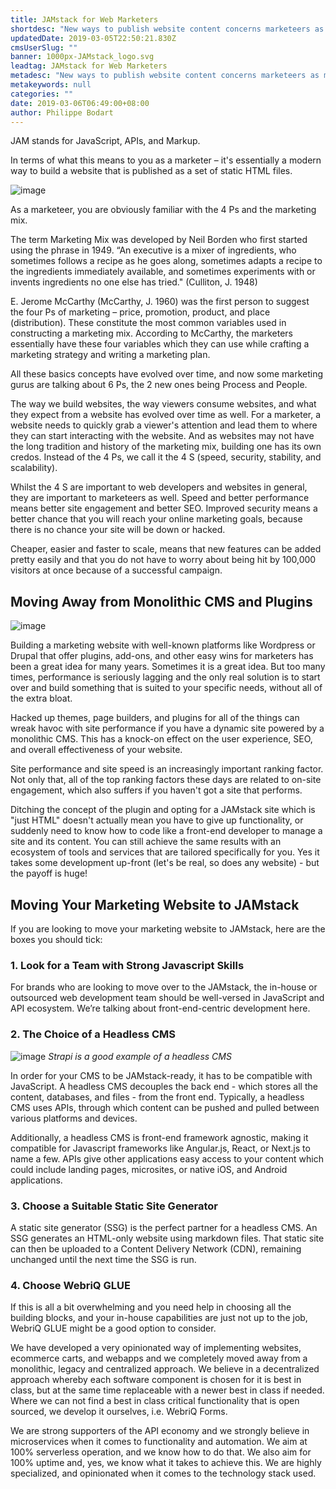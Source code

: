 ```yaml
---
title: JAMstack for Web Marketers
shortdesc: "New ways to publish website content concerns marketeers as much as it concerns web developers. Let's see how JAMstack figures into this."
updatedDate: 2019-03-05T22:50:21.830Z
cmsUserSlug: ""
banner: 1000px-JAMstack_logo.svg
leadtag: JAMstack for Web Marketers
metadesc: "New ways to publish website content concerns marketeers as much as it concerns web developers. Let's see how JAMstack figures into this."
metakeywords: null
categories: ""
date: 2019-03-06T06:49:00+08:00
author: Philippe Bodart
---
```


JAM stands for JavaScript, APIs, and Markup.

In terms of what this means to you as a marketer – it's essentially a modern way to build a website that is published as a set of static HTML files.

![image](https://res.cloudinary.com/dnla85pdq/image/upload/v1551825126/webriq-services/images/1000px-JAMstack_logo.svg.png)

As a marketeer, you are obviously familiar with the 4 Ps and the marketing mix. 

The term Marketing Mix was developed by Neil Borden who first started using the phrase in 1949. “An executive is a mixer of ingredients, who sometimes follows a recipe as he goes along, sometimes adapts a recipe to the ingredients immediately available, and sometimes experiments with or invents ingredients no one else has tried." (Culliton, J. 1948)

E. Jerome McCarthy (McCarthy, J. 1960) was the first person to suggest the four Ps of marketing – price, promotion, product, and place (distribution). These constitute the most common variables used in constructing a marketing mix. According to McCarthy, the marketers essentially have these four variables which they can use while crafting a marketing strategy and writing a marketing plan. 

All these basics concepts have evolved over time, and now some marketing gurus are talking about 6 Ps, the 2 new ones being Process and People. 

The way we build websites, the way viewers consume websites, and what they expect from a website has evolved over time as well. For a marketer, a website needs to quickly grab a viewer's attention and lead them to where they can start interacting with the website. And as websites may not have the long tradition and history of the marketing mix, building one has its own credos. Instead of the 4 Ps, we call it the 4 S (speed, security, stability, and scalability). 

Whilst the 4 S are important to web developers and websites in general, they are important to marketeers as well. Speed and better performance means better site engagement and better SEO. Improved security means a better chance that you will reach your online marketing goals, because there is no chance your site will be down or hacked. 

Cheaper, easier and faster to scale, means that new features can be added pretty easily and that you do not have to worry about being hit by 100,000 visitors at once because of a successful campaign. 

## Moving Away from Monolithic CMS and Plugins

![image](https://res.cloudinary.com/dnla85pdq/image/upload/v1551825159/webriq-services/images/online-marketing-1246457_960_720.jpg)

Building a marketing website with well-known platforms like Wordpress or Drupal that offer plugins, add-ons, and other easy wins for marketers has been a great idea for many years. Sometimes it is a great idea. But too many times, performance is seriously lagging and the only real solution is to start over and build something that is suited to your specific needs, without all of the extra bloat.

Hacked up themes, page builders, and plugins for all of the things can wreak havoc with site performance if you have a dynamic site powered by a monolithic CMS. This has a knock-on effect on the user experience, SEO, and overall effectiveness of your website. 

Site performance and site speed is an increasingly important ranking factor. Not only that, all of the top ranking factors these days are related to on-site engagement, which also suffers if you haven't got a site that performs.

Ditching the concept of the plugin and opting for a JAMstack site which is "just HTML" doesn't actually mean you have to give up functionality, or suddenly need to know how to code like a front-end developer to manage a site and its content. You can still achieve the same results with an ecosystem of tools and services that are tailored specifically for you. Yes it takes some development up-front (let's be real, so does any website) - but the payoff is huge!  

## Moving Your Marketing Website to JAMstack

If you are looking to move your marketing website to JAMstack, here are the boxes you should tick:

### 1. Look for a Team with Strong Javascript Skills

For brands who are looking to move over to the JAMstack, the in-house or outsourced web development team should be well-versed in JavaScript and API ecosystem. We’re talking about front-end-centric development here. 

### 2. The Choice of a Headless CMS 

![image](https://res.cloudinary.com/dnla85pdq/image/upload/v1551825424/webriq-services/images/68747470733a2f2f626c6f672e7374726170692e696f2f636f6e74656e742f696d616765732f323031372f31302f6c6f676f2e706e67.png)
*Strapi is a good example of a headless CMS*

In order for your CMS to be JAMstack-ready, it has to be compatible with JavaScript. A headless CMS decouples the back end - which stores all the content, databases, and files - from the front end. Typically, a headless CMS uses APIs, through which content can be pushed and pulled between various platforms and devices. 

Additionally, a headless CMS is front-end framework agnostic, making it compatible for Javascript frameworks like Angular.js, React, or Next.js to name a few. APIs give other applications easy access to your content which could include landing pages, microsites, or native iOS, and Android applications.

### 3. Choose a Suitable Static Site Generator

A static site generator (SSG) is the perfect partner for a headless CMS. An SSG generates an HTML-only website using markdown files. That static site can then be uploaded to a Content Delivery Network (CDN), remaining unchanged until the next time the SSG is run.

### 4. Choose WebriQ GLUE

If this is all a bit overwhelming and you need help in choosing all the building blocks, and your in-house capabilities are just not up to the job, WebriQ GLUE might be a good option to consider. 

We have developed a very opinionated way of implementing websites, ecommerce carts, and webapps and we completely moved away from a monolithic, legacy and centralized approach. We believe in a decentralized approach whereby each software component is chosen for it is best in class, but at the same time replaceable with a newer best in class if needed. Where we can not find a best in class critical functionality that is open sourced, we develop it ourselves, i.e. WebriQ Forms. 

We are strong supporters of the API economy and we strongly believe in microservices when it comes to functionality and automation. We aim at 100% serverless operation, and we know how to do that. We also aim for 100% uptime and, yes, we know what it takes to achieve this. We are highly specialized, and opinionated when it comes to the technology stack used.






